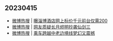 ## 20230415
- [微博热搜](https://weibo.com/newlogin?tabtype=search) | [曝淄博酒店网上标价千元前台仅需200](https://s.weibo.com/weibo?q=%23曝淄博酒店网上标价千元前台仅需200%23)
- [微博热搜](https://weibo.com/newlogin?tabtype=search) | [网友质疑长月烬明抄袭仙剑三](https://s.weibo.com/weibo?q=%23网友质疑长月烬明抄袭仙剑三%23)
- [微博热搜](https://weibo.com/newlogin?tabtype=search) | [乘车跨越中老边境线梦幻又震撼](https://s.weibo.com/weibo?q=%23乘车跨越中老边境线梦幻又震撼%23)

